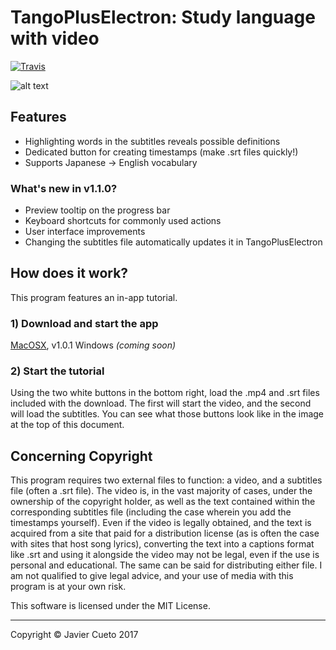 # TangoPlusElectron: Study language with video
[![Travis](https://img.shields.io/travis/rust-lang/rust.svg?style=flat-square)](https://github.com/Buraburaite/TangoPlusElectron)

![alt text](https://s3-us-west-1.amazonaws.com/tpe/One+Piece+sample.png "Sample image")

## Features
- Highlighting words in the subtitles reveals possible definitions
- Dedicated button for creating timestamps (make .srt files quickly!)
- Supports Japanese -> English vocabulary
### What's new in v1.1.0?
- Preview tooltip on the progress bar
- Keyboard shortcuts for commonly used actions
- User interface improvements
- Changing the subtitles file automatically updates it in TangoPlusElectron

## How does it work?
This program features an in-app tutorial.
### 1) Download and start the app
[MacOSX](https://s3-us-west-1.amazonaws.com/tpe/TangoPlusElectron-mac.zip), v1.0.1
Windows _(coming soon)_  
### 2) Start the tutorial
Using the two white buttons in the bottom right, load the .mp4 and .srt files included with the download. The first will start the video, and the second will load the subtitles. You can see what those buttons look like in the image at the top of this document.

## Concerning Copyright
This program requires two external files to function: a video, and a subtitles file (often a .srt file). The video is, in the vast majority of cases, under the ownership of the copyright holder, as well as the text contained within the corresponding subtitles file (including the case wherein you add the timestamps yourself). Even if the video is legally obtained, and the text is acquired from a site that paid for a distribution license (as is often the case with sites that host song lyrics), converting the text into a captions format like .srt and using it alongside the video may not be legal, even if the use is personal and educational. The same can be said for distributing either file. I am not qualified to give legal advice, and your use of media with this program is at your own risk.


This software is licensed under the MIT License.
___
Copyright &copy; Javier Cueto 2017

